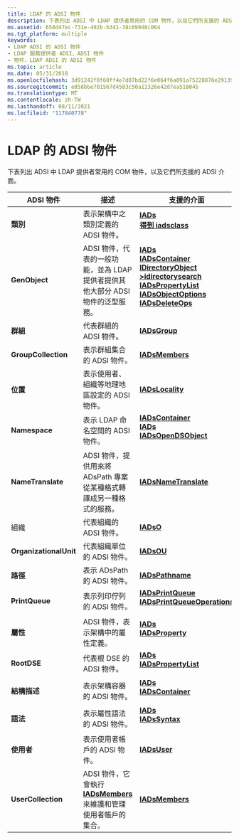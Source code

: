 ```yaml
---
title: LDAP 的 ADSI 物件
description: 下表列出 ADSI 中 LDAP 提供者常用的 COM 物件，以及它們所支援的 ADSI 介面。
ms.assetid: 658d47ec-731e-492b-b341-38c699d8c064
ms.tgt_platform: multiple
keywords:
- LDAP ADSI 的 ADSI 物件
- LDAP 服務提供者 ADSI、ADSI 物件
- 物件，LDAP ADSI 的 ADSI 物件
ms.topic: article
ms.date: 05/31/2018
ms.openlocfilehash: 3d91242f0f60ff4e7d07bd22f6e064f6a091a75228876e29139bbedbd2327857
ms.sourcegitcommit: e858bbe701567d4583c50a11326e42d7ea51804b
ms.translationtype: MT
ms.contentlocale: zh-TW
ms.lasthandoff: 08/11/2021
ms.locfileid: "117840778"
---
```

# <a name="adsi-objects-of-ldap"></a>LDAP 的 ADSI 物件

下表列出 ADSI 中 LDAP 提供者常用的 COM 物件，以及它們所支援的 ADSI 介面。



| ADSI 物件            | 描述                                                                                                                           | 支援的介面                                                                                                                                                                                                                                                                                                                                                                                                                                                                                                                                                                                                                                                                                                                                    |
|------------------------|---------------------------------------------------------------------------------------------------------------------------------------|---------------------------------------------------------------------------------------------------------------------------------------------------------------------------------------------------------------------------------------------------------------------------------------------------------------------------------------------------------------------------------------------------------------------------------------------------------------------------------------------------------------------------------------------------------------------------------------------------------------------------------------------------------------------------------------------------------------------------------------------------------|
| **類別**              | 表示架構中之類別定義的 ADSI 物件。                                                                      | <dl> <dt>[**IADs**](/windows/desktop/api/Iads/nn-iads-iads)</dt> <dt> [**得到 iadsclass**](/windows/desktop/api/Iads/nn-iads-iadsclass)</dt> </dl>                                                                                                                                                                                                                                                                                                                                                                                                                                                                                                                                                                     |
| **GenObject**          | ADSI 物件，代表的一般功能，並為 LDAP 提供者提供其他大部分 ADSI 物件的泛型服務。 | <dl> <dt>[**IADs**](/windows/desktop/api/Iads/nn-iads-iads)</dt> <dt>[**IADsContainer**](/windows/desktop/api/Iads/nn-iads-iadscontainer)</dt> <dt>[**IDirectoryObject**](/windows/desktop/api/Iads/nn-iads-idirectoryobject)</dt> <dt></dt> <dt>[**>idirectorysearch**](/windows/desktop/api/Iads/nn-iads-idirectorysearch)</dt> <dt>[**IADsPropertyList**](/windows/desktop/api/Iads/nn-iads-iadspropertylist)</dt> <dt>[**IADsObjectOptions**](/windows/desktop/api/Iads/nn-iads-iadsobjectoptions)</dt> <dt>[**IADsDeleteOps**](/windows/desktop/api/Iads/nn-iads-iadsdeleteops)</dt> </dl> |
| **群組**              | 代表群組的 ADSI 物件。                                                                                               | [**IADsGroup**](/windows/desktop/api/Iads/nn-iads-iadsgroup)                                                                                                                                                                                                                                                                                                                                                                                                                                                                                                                                                                                                                                                                                                                          |
| **GroupCollection**    | 表示群組集合的 ADSI 物件。                                                                                | [**IADsMembers**](/windows/desktop/api/Iads/nn-iads-iadsmembers)                                                                                                                                                                                                                                                                                                                                                                                                                                                                                                                                                                                                                                                                                                                      |
| **位置**           | 表示使用者、組織等地理地區設定的 ADSI 物件。                                               | [**IADsLocality**](/windows/desktop/api/Iads/nn-iads-iadslocality)                                                                                                                                                                                                                                                                                                                                                                                                                                                                                                                                                                                                                                                                                                                    |
| **Namespace**          | 表示 LDAP 命名空間的 ADSI 物件。                                                                                    | <dl> <dt>[**IADsContainer**](/windows/desktop/api/Iads/nn-iads-iadscontainer)</dt> <dt>[**IADs**](/windows/desktop/api/Iads/nn-iads-iads)</dt> <dt>[**IADsOpenDSObject**](/windows/desktop/api/Iads/nn-iads-iadsopendsobject)</dt> </dl>                                                                                                                                                                                                                                                                                                                                                                                                                                                           |
| **NameTranslate**      | ADSI 物件，提供用來將 ADsPath 專案從某種格式轉譯成另一種格式的服務。                                 | [**IADsNameTranslate**](/windows/desktop/api/Iads/nn-iads-iadsnametranslate)                                                                                                                                                                                                                                                                                                                                                                                                                                                                                                                                                                                                                                                                                                          |
| 組織       | 代表組織的 ADSI 物件。                                                                                       | [**IADsO**](/windows/desktop/api/Iads/nn-iads-iadso)                                                                                                                                                                                                                                                                                                                                                                                                                                                                                                                                                                                                                                                                                                                                  |
| **OrganizationalUnit** | 代表組織單位的 ADSI 物件。                                                                                | [**IADsOU**](/windows/desktop/api/Iads/nn-iads-iadsou)                                                                                                                                                                                                                                                                                                                                                                                                                                                                                                                                                                                                                                                                                                                                |
| **路徑**           | 表示 ADsPath 的 ADSI 物件。                                                                                               | [**IADsPathname**](/windows/desktop/api/Iads/nn-iads-iadspathname)                                                                                                                                                                                                                                                                                                                                                                                                                                                                                                                                                                                                                                                                                                                    |
| **PrintQueue**         | 表示列印佇列的 ADSI 物件。                                                                                         | <dl> <dt>[**IADsPrintQueue**](/windows/desktop/api/Iads/nn-iads-iadsprintqueue)</dt> <dt> [ **IADsPrintQueueOperations**](/windows/desktop/api/Iads/nn-iads-iadsprintqueueoperations)</dt> </dl>                                                                                                                                                                                                                                                                                                                                                                                                                                                                                                                   |
| **屬性**           | ADSI 物件，表示架構中的屬性定義。                                                                | <dl> <dt>[**IADs**](/windows/desktop/api/Iads/nn-iads-iads)</dt> <dt> [ **IADsProperty**](/windows/desktop/api/Iads/nn-iads-iadsproperty)</dt> </dl>                                                                                                                                                                                                                                                                                                                                                                                                                                                                                                                                                               |
| **RootDSE**            | 代表根 DSE 的 ADSI 物件。                                                                                          | <dl> <dt>[**IADs**](/windows/desktop/api/Iads/nn-iads-iads)</dt> <dt> [ **IADsPropertyList**](/windows/desktop/api/Iads/nn-iads-iadspropertylist)</dt> </dl>                                                                                                                                                                                                                                                                                                                                                                                                                                                                                                                                                       |
| **結構描述**             | 表示架構容器的 ADSI 物件。                                                                                  | <dl> <dt>[**IADs**](/windows/desktop/api/Iads/nn-iads-iads)</dt> <dt> [ **IADsContainer**](/windows/desktop/api/Iads/nn-iads-iadscontainer)</dt> </dl>                                                                                                                                                                                                                                                                                                                                                                                                                                                                                                                                                             |
| **語法**             | 表示屬性語法的 ADSI 物件。                                                                                  | <dl> <dt>[**IADs**](/windows/desktop/api/Iads/nn-iads-iads)</dt> <dt> [ **IADsSyntax**](/windows/desktop/api/Iads/nn-iads-iadssyntax)</dt> </dl>                                                                                                                                                                                                                                                                                                                                                                                                                                                                                                                                                                   |
| **使用者**               | 表示使用者帳戶的 ADSI 物件。                                                                                        | [**IADsUser**](/windows/desktop/api/Iads/nn-iads-iadsuser)                                                                                                                                                                                                                                                                                                                                                                                                                                                                                                                                                                                                                                                                                                                            |
| **UserCollection**     | ADSI 物件，它會執行 [**IADsMembers**](/windows/desktop/api/Iads/nn-iads-iadsmembers) 來維護和管理使用者帳戶的集合。         | [**IADsMembers**](/windows/desktop/api/Iads/nn-iads-iadsmembers)                                                                                                                                                                                                                                                                                                                                                                                                                                                                                                                                                                                                                                                                                                                      |



 

 

 





